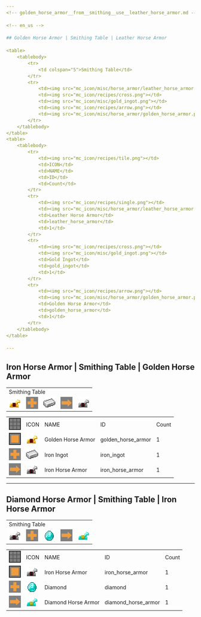```yaml
---
<!-- golden_horse_armor__from__smithing__use__leather_horse_armor.md -->

<!-- en_us -->

## Golden Horse Armor | Smithing Table | Leather Horse Armor

<table>
	<tablebody>
		<tr>
			<td colspan="5">Smithing Table</td>
		</tr>
		<tr>
			<td><img src="mc_icon/misc/horse_armor/leather_horse_armor.png"></td>
			<td><img src="mc_icon/recipes/cross.png"></td>
			<td><img src="mc_icon/misc/gold_ingot.png"></td>
			<td><img src="mc_icon/recipes/arrow.png"></td>
			<td><img src="mc_icon/misc/horse_armor/golden_horse_armor.png"></td>
		</tr>
	</tablebody>
</table>
<table>
	<tablebody>
		<tr>
			<td><img src="mc_icon/recipes/tile.png"></td>
			<td>ICON</td>
			<td>NAME</td>
			<td>ID</td>
			<td>Count</td>
		</tr>
		<tr>
			<td><img src="mc_icon/recipes/single.png"></td>
			<td><img src="mc_icon/misc/horse_armor/leather_horse_armor.png"></td>
			<td>Leather Horse Armor</td>
			<td>leather_horse_armor</td>
			<td>1</td>
		</tr>
		<tr>
			<td><img src="mc_icon/recipes/cross.png"></td>
			<td><img src="mc_icon/misc/gold_ingot.png"></td>
			<td>Gold Ingot</td>
			<td>gold_ingot</td>
			<td>1</td>
		</tr>
		<tr>
			<td><img src="mc_icon/recipes/arrow.png"></td>
			<td><img src="mc_icon/misc/horse_armor/golden_horse_armor.png"></td>
			<td>Golden Horse Armor</td>
			<td>golden_horse_armor</td>
			<td>1</td>
		</tr>
	</tablebody>
</table>

---
```

<!-- iron_horse_armor__from__smithing__use__golden_horse_armor.md -->

<!-- en_us -->

## Iron Horse Armor | Smithing Table | Golden Horse Armor

<table>
	<tablebody>
		<tr>
			<td colspan="5">Smithing Table</td>
		</tr>
		<tr>
			<td><img src="mc_icon/misc/horse_armor/golden_horse_armor.png"></td>
			<td><img src="mc_icon/recipes/cross.png"></td>
			<td><img src="mc_icon/misc/iron_ingot.png"></td>
			<td><img src="mc_icon/recipes/arrow.png"></td>
			<td><img src="mc_icon/misc/horse_armor/iron_horse_armor.png"></td>
		</tr>
	</tablebody>
</table>
<table>
	<tablebody>
		<tr>
			<td><img src="mc_icon/recipes/tile.png"></td>
			<td>ICON</td>
			<td>NAME</td>
			<td>ID</td>
			<td>Count</td>
		</tr>
		<tr>
			<td><img src="mc_icon/recipes/single.png"></td>
			<td><img src="mc_icon/misc/horse_armor/golden_horse_armor.png"></td>
			<td>Golden Horse Armor</td>
			<td>golden_horse_armor</td>
			<td>1</td>
		</tr>
		<tr>
			<td><img src="mc_icon/recipes/cross.png"></td>
			<td><img src="mc_icon/misc/iron_ingot.png"></td>
			<td>Iron Ingot</td>
			<td>iron_ingot</td>
			<td>1</td>
		</tr>
		<tr>
			<td><img src="mc_icon/recipes/arrow.png"></td>
			<td><img src="mc_icon/misc/horse_armor/iron_horse_armor.png"></td>
			<td>Iron Horse Armor</td>
			<td>iron_horse_armor</td>
			<td>1</td>
		</tr>
	</tablebody>
</table>

---
<!-- diamond_horse_armor__from__smithing__use__iron_horse_armor.md -->

<!-- en_us -->

## Diamond Horse Armor | Smithing Table | Iron Horse Armor

<table>
	<tablebody>
		<tr>
			<td colspan="5">Smithing Table</td>
		</tr>
		<tr>
			<td><img src="mc_icon/misc/horse_armor/iron_horse_armor.png"></td>
			<td><img src="mc_icon/recipes/cross.png"></td>
			<td><img src="mc_icon/misc/diamond.png"></td>
			<td><img src="mc_icon/recipes/arrow.png"></td>
			<td><img src="mc_icon/misc/horse_armor/diamond_horse_armor.png"></td>
		</tr>
	</tablebody>
</table>
<table>
	<tablebody>
		<tr>
			<td><img src="mc_icon/recipes/tile.png"></td>
			<td>ICON</td>
			<td>NAME</td>
			<td>ID</td>
			<td>Count</td>
		</tr>
		<tr>
			<td><img src="mc_icon/recipes/single.png"></td>
			<td><img src="mc_icon/misc/horse_armor/iron_horse_armor.png"></td>
			<td>Iron Horse Armor</td>
			<td>iron_horse_armor</td>
			<td>1</td>
		</tr>
		<tr>
			<td><img src="mc_icon/recipes/cross.png"></td>
			<td><img src="mc_icon/misc/diamond.png"></td>
			<td>Diamond</td>
			<td>diamond</td>
			<td>1</td>
		</tr>
		<tr>
			<td><img src="mc_icon/recipes/arrow.png"></td>
			<td><img src="mc_icon/misc/horse_armor/diamond_horse_armor.png"></td>
			<td>Diamond Horse Armor</td>
			<td>diamond_horse_armor</td>
			<td>1</td>
		</tr>
	</tablebody>
</table>

